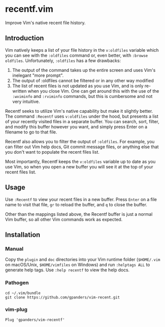 # recentf.vim

Improve Vim's native recent file history.

## Introduction

Vim natively keeps a list of your file history in the `v:oldfiles` variable
which you can see with the `:oldfiles` command or, even better, with `:browse
oldfiles`. Unfortunately, `:oldfiles` has a few drawbacks:

1. The output of the command takes up the entire screen and uses Vim's inelegant
   "more prompt".
2. The output of :oldfiles cannot be filtered or in any other way modified
3. The list of recent files is not updated as you use Vim, and is only
   re-written when you close Vim. One can get around this with the use of the
   `:wviminfo` and `:rviminfo` commands, but this is cumbersome and not very
   intuitive.

Recentf seeks to utilize Vim's native capability but make it slightly better.
The command `:Recentf` uses `v:oldfiles` under the hood, but presents a list of
your recently visited files in a separate buffer. You can search, sort, filter,
and modify this buffer however you want, and simply press Enter on a filename to
go to that file.

Recentf also allows you to filter the output of `:oldfiles`. For example, you
can filter out Vim help docs, Git commit message files, or anything else that
you don't want to populate the recent files list.

Most importantly, Recentf keeps the `v:oldfiles` variable up to date as you use
Vim, so when you open a new buffer you will see it at the top of your recent
files list.

## Usage

Use `:Recentf` to view your recent files in a new buffer. Press `Enter` on a
file name to visit that file, `gr` to reload the buffer, and `q` to close the
buffer.

Other than the mappings listed above, the Recentf buffer is just a normal Vim
buffer, so all other Vim commands work as expected.

## Installation

### Manual

Copy the `plugin` and `doc` directories into your Vim runtime folder (`$HOME/.vim` on macOS/Unix, `$HOME/vimfiles` on Windows) and run `:helptags ALL` to generate help tags. Use `:help recentf` to view the help docs.

### Pathogen

```vim
cd ~/.vim/bundle
git clone https://github.com/gpanders/vim-recent.git
```

### vim-plug

```vim
Plug 'gpanders/vim-recentf'
```
